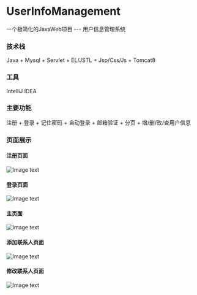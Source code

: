# UserInfoManagement
一个极简化的JavaWeb项目 --- 用户信息管理系统

### 技术栈
Java + Mysql + Servlet + EL/JSTL + Jsp/Css/Js + Tomcat8

### 工具
IntelliJ IDEA

### 主要功能
注册 + 登录 + 记住密码 + 自动登录 + 邮箱验证 + 分页 + 增/删/改/查用户信息

### 页面展示
#### 注册页面
![Image text](https://github.com/Kingyumu/UserInfoManegement/blob/main/img/img2.jpg)
#### 登录页面
![Image text](https://github.com/Kingyumu/UserInfoManegement/blob/main/img/img1.jpg)
#### 主页面
![Image text](https://github.com/Kingyumu/UserInfoManegement/blob/main/img/img3.jpg)
#### 添加联系人页面
![Image text](https://github.com/Kingyumu/UserInfoManegement/blob/main/img/img5.jpg)
#### 修改联系人页面
![Image text](https://github.com/Kingyumu/UserInfoManegement/blob/main/img/img4.jpg)
